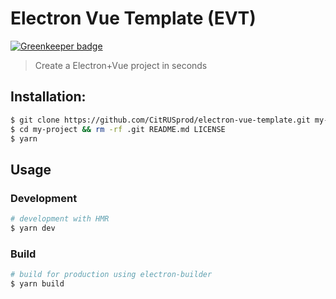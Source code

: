 # Electron Vue Template (EVT)

[![Greenkeeper badge](https://badges.greenkeeper.io/CitRUSprod/electron-vue-template.svg)](https://greenkeeper.io/)

> Create a Electron+Vue project in seconds

## Installation:

```bash
$ git clone https://github.com/CitRUSprod/electron-vue-template.git my-project
$ cd my-project && rm -rf .git README.md LICENSE
$ yarn
```

## Usage

### Development

```bash
# development with HMR
$ yarn dev
```

### Build

```bash
# build for production using electron-builder
$ yarn build
```
